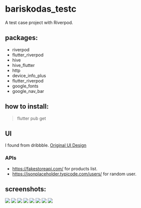 # bariskodas_testc

A test case project with Riverpod.

## packages:
- riverpod
- flutter_riverpod
- hive
- hive_flutter
- http
- device_info_plus
- flutter_riverpod 
- google_fonts
- google_nav_bar

## how to install:
> flutter pub get


## UI
I found from dribbble. [Original UI Design](https://dribbble.com/shots/15550702-E-commerce-Mobile-App)

### APIs
- https://fakestoreapi.com/ for products list.
- https://jsonplaceholder.typicode.com/users/ for random user.



## screenshots:
![](/assets/screenshots/1.png)
![](/assets/screenshots/8.png)
![](/assets/screenshots/2.png)
![](/assets/screenshots/3.png)
![](/assets/screenshots/4.png)
![](/assets/screenshots/5.png)
![](/assets/screenshots/6.png)
![](/assets/screenshots/7.png)

